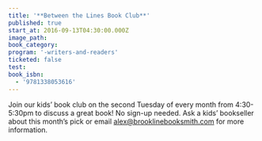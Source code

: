 ```yaml
---
title: '**Between the Lines Book Club**'
published: true
start_at: 2016-09-13T04:30:00.000Z
image_path:
book_category:
program: '-writers-and-readers'
ticketed: false
test:
book_isbn:
  - '9781338053616'
---
```



Join our kids’ book club on the second Tuesday of every month from 4:30-5:30pm to discuss a great book! No sign-up needed. Ask a kids’ bookseller about this month’s pick or email alex@brooklinebooksmith.com for more information.